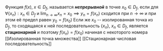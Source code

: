 Функция $f(x), \; x \in D_{f}$, называется ___непрерывной___ в точке $x_{0} \in D_{f}$, если для $\forall\{ x_{n} \}: x_{n} \in D_{f}$ и $\lim_{ n \to \infty } x_{n} = x_{0} \implies y_{n}=f(x_{n})$ сходится при $n\to \infty$ и при этом её предел равен $y_{0} = f(x_{0})$ 
Если же $x_{0}$ -- изолированная точка из $D_{f}$, то сходящаяся к ней последовательность $\{ x_{n} \}$, $x_{n} \in D_{f}$, является __стационарной__ и поэтому $f(x_{n}) = f(x_{0})$ начиная с некоторого номера 
[[Изолированная точка множества]]
[[Стационарная числовая последовательность]]
